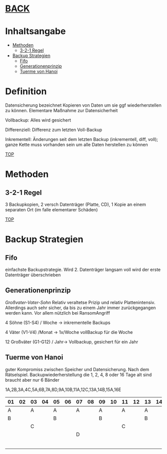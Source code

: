 # [BACK](../index.html)
# Inhaltsangabe
- [Methoden](#methoden)
	- [3-2-1 Regel](#3-2-1-regel)
- [Backup Strategien](#backup-strategien)
	- [Fifo](#fifo)
	- [Generationenprinzip](#generationenprinzip)
	- [Tuerme von Hanoi](#tuerme-von-hanoi)

# Definition
Datensicherung bezeichnet Kopieren von Daten um sie ggf wiederherstellen zu können. Elementare Maßnahme zur Datensicherheit

Vollbackup: Alles wird gesichert

Differenziell: Differenz zum letzten Voll-Backup

Inkrementell: Änderungen seit dem letzten Backup (inkrementell, diff, voll); ganze Kette muss vorhanden sein um alle Daten herstellen zu können

[TOP](#)
# Methoden
## 3-2-1 Regel
3 Backupkopien, 2 versch Datenträger (Platte, CD), 1 Kopie an einem separaten Ort (im falle elementarer Schäden)

[TOP](#)
# Backup Strategien
## Fifo
einfachste Backupstrategie. Wird 2. Datenträger langsam voll wird der erste Datenträger überschrieben

## Generationenprinzip 
*Großvater-Vater-Sohn*
Relativ veraltetse Prizip und relativ Plattenintensiv. Allerdings auch sehr sicher, da bis zu einem Jahr immer zurückgegangen werden kann. Vor allem nützlich bei RansomAngriff

4 Söhne (S1-S4) / Woche -> inkrementelle Backups

4 Väter (V1-V4) /Monat -> 1x/Woche vollBackup für die Woche

12 Großväter (G1-G12) / Jahr-> Vollbackup, gesichert für ein Jahr

## Tuerme von Hanoi
guter Kompromiss zwischen Speicher und Datensicherung. Nach dem Rätselspiel. Backupwiederherstellung die 1, 2, 4, 8 oder 16 Tage alt sind braucht aber nur 6 Bänder

1A,2B,3A,4C,5A,6B,7A,8D,9A,10B,11A,12C,13A,14B,15A,16E

01|02|03|04|05|06|07|08|09|10|11|12|13|14|15|16
--|--|--|--|--|--|--|--|--|--|--|--|--|--|--|--
A |  |A |  | A|  | A|  |A |  |A |  |A |  | A|
  |B |  |  |  | B|  |  |  |B |  |  |  |B |  |
  |  |  |C |  |  |  |  |  |  |  | C|  |  |  |
  |  |  |  |  |  |  |D |  |  |  |  |  |  |  |
  |  |  |  |  |  |  |  |  |  |  |  |  |  |  |
  |  |  |  |  |  |  |  |  |  |  |  |  |  |  |E
 


